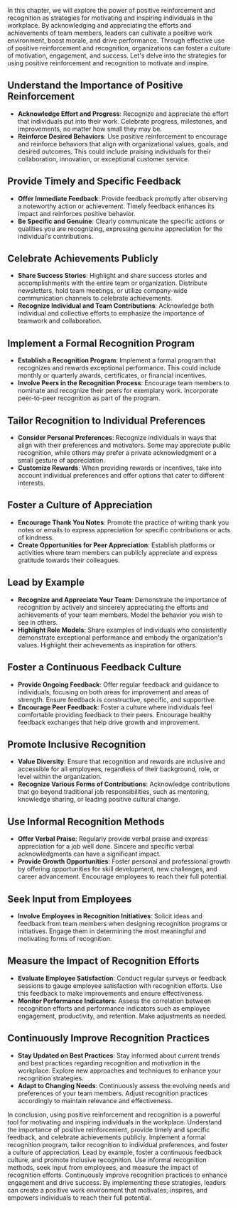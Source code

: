 
In this chapter, we will explore the power of positive reinforcement and recognition as strategies for motivating and inspiring individuals in the workplace. By acknowledging and appreciating the efforts and achievements of team members, leaders can cultivate a positive work environment, boost morale, and drive performance. Through effective use of positive reinforcement and recognition, organizations can foster a culture of motivation, engagement, and success. Let's delve into the strategies for using positive reinforcement and recognition to motivate and inspire.

Understand the Importance of Positive Reinforcement
---------------------------------------------------

* **Acknowledge Effort and Progress**: Recognize and appreciate the effort that individuals put into their work. Celebrate progress, milestones, and improvements, no matter how small they may be.
* **Reinforce Desired Behaviors**: Use positive reinforcement to encourage and reinforce behaviors that align with organizational values, goals, and desired outcomes. This could include praising individuals for their collaboration, innovation, or exceptional customer service.

Provide Timely and Specific Feedback
------------------------------------

* **Offer Immediate Feedback**: Provide feedback promptly after observing a noteworthy action or achievement. Timely feedback enhances its impact and reinforces positive behavior.
* **Be Specific and Genuine**: Clearly communicate the specific actions or qualities you are recognizing, expressing genuine appreciation for the individual's contributions.

Celebrate Achievements Publicly
-------------------------------

* **Share Success Stories**: Highlight and share success stories and accomplishments with the entire team or organization. Distribute newsletters, hold team meetings, or utilize company-wide communication channels to celebrate achievements.
* **Recognize Individual and Team Contributions**: Acknowledge both individual and collective efforts to emphasize the importance of teamwork and collaboration.

Implement a Formal Recognition Program
--------------------------------------

* **Establish a Recognition Program**: Implement a formal program that recognizes and rewards exceptional performance. This could include monthly or quarterly awards, certificates, or financial incentives.
* **Involve Peers in the Recognition Process**: Encourage team members to nominate and recognize their peers for exemplary work. Incorporate peer-to-peer recognition as part of the program.

Tailor Recognition to Individual Preferences
--------------------------------------------

* **Consider Personal Preferences**: Recognize individuals in ways that align with their preferences and motivators. Some may appreciate public recognition, while others may prefer a private acknowledgment or a small gesture of appreciation.
* **Customize Rewards**: When providing rewards or incentives, take into account individual preferences and offer options that cater to different interests.

Foster a Culture of Appreciation
--------------------------------

* **Encourage Thank You Notes**: Promote the practice of writing thank you notes or emails to express appreciation for specific contributions or acts of kindness.
* **Create Opportunities for Peer Appreciation**: Establish platforms or activities where team members can publicly appreciate and express gratitude towards their colleagues.

Lead by Example
---------------

* **Recognize and Appreciate Your Team**: Demonstrate the importance of recognition by actively and sincerely appreciating the efforts and achievements of your team members. Model the behavior you wish to see in others.
* **Highlight Role Models**: Share examples of individuals who consistently demonstrate exceptional performance and embody the organization's values. Highlight their achievements as inspiration for others.

Foster a Continuous Feedback Culture
------------------------------------

* **Provide Ongoing Feedback**: Offer regular feedback and guidance to individuals, focusing on both areas for improvement and areas of strength. Ensure feedback is constructive, specific, and supportive.
* **Encourage Peer Feedback**: Foster a culture where individuals feel comfortable providing feedback to their peers. Encourage healthy feedback exchanges that help drive growth and improvement.

Promote Inclusive Recognition
-----------------------------

* **Value Diversity**: Ensure that recognition and rewards are inclusive and accessible for all employees, regardless of their background, role, or level within the organization.
* **Recognize Various Forms of Contributions**: Acknowledge contributions that go beyond traditional job responsibilities, such as mentoring, knowledge sharing, or leading positive cultural change.

Use Informal Recognition Methods
--------------------------------

* **Offer Verbal Praise**: Regularly provide verbal praise and express appreciation for a job well done. Sincere and specific verbal acknowledgments can have a significant impact.
* **Provide Growth Opportunities**: Foster personal and professional growth by offering opportunities for skill development, new challenges, and career advancement. Encourage employees to reach their full potential.

Seek Input from Employees
-------------------------

* **Involve Employees in Recognition Initiatives**: Solicit ideas and feedback from team members when designing recognition programs or initiatives. Engage them in determining the most meaningful and motivating forms of recognition.

Measure the Impact of Recognition Efforts
-----------------------------------------

* **Evaluate Employee Satisfaction**: Conduct regular surveys or feedback sessions to gauge employee satisfaction with recognition efforts. Use this feedback to make improvements and ensure effectiveness.
* **Monitor Performance Indicators**: Assess the correlation between recognition efforts and performance indicators such as employee engagement, productivity, and retention. Make adjustments as needed.

Continuously Improve Recognition Practices
------------------------------------------

* **Stay Updated on Best Practices**: Stay informed about current trends and best practices regarding recognition and motivation in the workplace. Explore new approaches and techniques to enhance your recognition strategies.
* **Adapt to Changing Needs**: Continuously assess the evolving needs and preferences of your team members. Adjust recognition practices accordingly to maintain relevance and effectiveness.

In conclusion, using positive reinforcement and recognition is a powerful tool for motivating and inspiring individuals in the workplace. Understand the importance of positive reinforcement, provide timely and specific feedback, and celebrate achievements publicly. Implement a formal recognition program, tailor recognition to individual preferences, and foster a culture of appreciation. Lead by example, foster a continuous feedback culture, and promote inclusive recognition. Use informal recognition methods, seek input from employees, and measure the impact of recognition efforts. Continuously improve recognition practices to enhance engagement and drive success. By implementing these strategies, leaders can create a positive work environment that motivates, inspires, and empowers individuals to reach their full potential.
